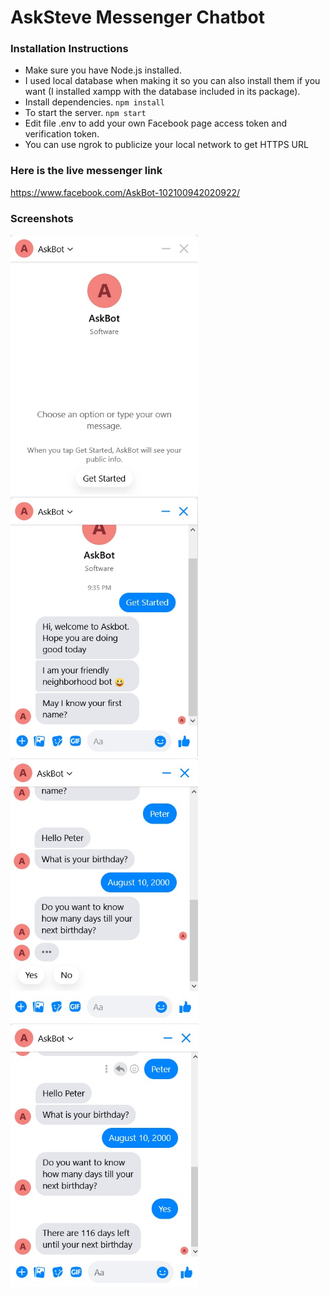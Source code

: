 # AskSteve Messenger Chatbot
### Installation Instructions
- Make sure you have Node.js installed.    
- I used local database when making it so you can also install them if you want (I installed xampp with the database included in its package).
- Install dependencies.
`npm install`
- To start the server.
`npm start`
- Edit file .env to add your own Facebook page access token and verification token.    
- You can use ngrok to publicize your local network to get HTTPS URL

### Here is the live messenger link
https://www.facebook.com/AskBot-102100942020922/

### Screenshots

<img src="screenshots/1.jpg" alt="AskBot" width="300"/>
<img src="screenshots/2.jpg" alt="AskBot" width="300"/>
<img src="screenshots/3.jpg" alt="AskBot" width="300"/>
<img src="screenshots/4.jpg" alt="AskBot" width="300"/>

